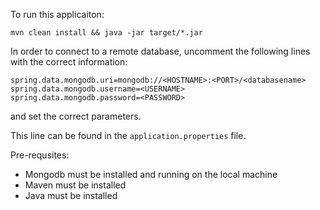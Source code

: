 To run this applicaiton:

```
mvn clean install && java -jar target/*.jar
```

In order to connect to a remote database, uncomment the following lines with the correct information:
```
spring.data.mongodb.uri=mongodb://<HOSTNAME>:<PORT>/<databasename>
spring.data.mongodb.username=<USERNAME>
spring.data.mongodb.password=<PASSWORD>
```
and set the correct parameters.

This line can be found in the `application.properties` file.

Pre-requsites:
* Mongodb must be installed and running on the local machine
* Maven must be installed
* Java must be installed